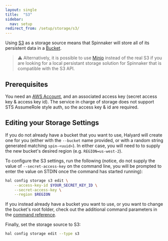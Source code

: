 ```yaml
---
layout: single
title:  "S3"
sidebar:
  nav: setup
redirect_from: /setup/storage/s3/
---
```


Using [S3](https://aws.amazon.com/s3/) as a
storage source means that Spinnaker will store all of its persistent data in a
[Bucket](https://aws.amazon.com/s3/details/).

> :warning: Alternatively, it is possible to use [Minio](/setup/storage/minio)
> instead of the real S3 if you are looking for a local persistant storage solution
> for Spinnaker that is compatible with the S3 API.

## Prerequisites

You need an [AWS Account](https://aws.amazon.com/account/), and an associated
access key (secret access key & access key id). The service in charge of
storage does not support STS AssumeRole style auth, so the access key & id are
required.

## Editing your Storage Settings

If you do not already have a bucket that you want to use, Halyard will create
one for you (either with the `--bucket` name provided, or with a random string
generated matching `spin-<uuid>`). In either case, you will need to
to supply the new bucket's desired region (e.g. `REGION=us-west-2`).

To configure the S3 settings, run the following (notice, do not supply the
value of `--secret-access-key` on the command line, you will be prompted to
enter the value on STDIN once the command has started running):

```bash
hal config storage s3 edit \
    --access-key-id $YOUR_SECRET_KEY_ID \
    --secret-access-key \
    --region $REGION
```

If you instead already have a bucket you want to use, or you want to change the
bucket's root folder, check out the additional command parameters in the
[command reference](/reference/halyard/commands#hal-config-storage-s3-edit).

Finally, set the storage source to S3:

```bash
hal config storage edit --type s3
```
